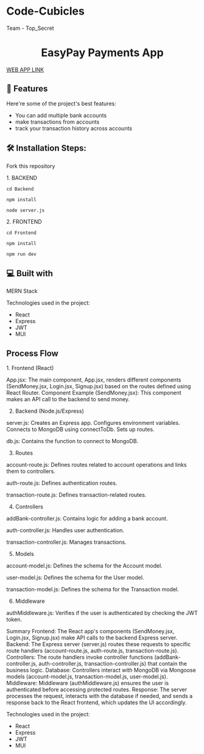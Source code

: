 # Code-Cubicles
Team - Top_Secret

<h1 align="center" id="title">EasyPay Payments App</h1>

[WEB APP LINK](https://easypayy.netlify.app/)
  
<h2>🧐 Features</h2>

Here're some of the project's best features:

*   You can add multiple bank accounts
*   make transactions from accounts
*   track your transaction history across accounts

<h2>🛠️ Installation Steps:</h2>

Fork this repository

<p>1. BACKEND</p>

```
cd Backend
```

```
npm install
```

```
node server.js
```

<p>2. FRONTEND</p>

```
cd Frontend
```

```
npm install
```

```
npm run dev
```

  
  
<h2>💻 Built with</h2>

MERN Stack

Technologies used in the project:

*   React
*   Express
*   JWT
*   MUI

<h2>Process Flow</h2>
1. Frontend (React)

App.jsx:
The main component, App.jsx, renders different components (SendMoney.jsx, Login.jsx, Signup.jsx) based on the routes defined using React Router.
Component Example (SendMoney.jsx):
This component makes an API call to the backend to send money.

2. Backend (Node.js/Express)

server.js:
Creates an Express app.
Configures environment variables.
Connects to MongoDB using connectToDb.
Sets up routes.

db.js:
Contains the function to connect to MongoDB.

3. Routes

account-route.js:
Defines routes related to account operations and links them to controllers.

auth-route.js:
Defines authentication routes.

transaction-route.js:
Defines transaction-related routes.

4. Controllers

addBank-controller.js:
Contains logic for adding a bank account.

auth-controller.js:
Handles user authentication.

transaction-controller.js:
Manages transactions.

5. Models

account-model.js:
Defines the schema for the Account model.

user-model.js:
Defines the schema for the User model.

transaction-model.js:
Defines the schema for the Transaction model.

6. Middleware

authMiddleware.js:
Verifies if the user is authenticated by checking the JWT token.

Summary
Frontend: The React app's components (SendMoney.jsx, Login.jsx, Signup.jsx) make API calls to the backend Express server.
Backend: The Express server (server.js) routes these requests to specific route handlers (account-route.js, auth-route.js, transaction-route.js).
Controllers: The route handlers invoke controller functions (addBank-controller.js, auth-controller.js, transaction-controller.js) that contain the business logic.
Database: Controllers interact with MongoDB via Mongoose models (account-model.js, transaction-model.js, user-model.js).
Middleware: Middleware (authMiddleware.js) ensures the user is authenticated before accessing protected routes.
Response: The server processes the request, interacts with the database if needed, and sends a response back to the React frontend, which updates the UI accordingly.

Technologies used in the project:

*   React
*   Express
*   JWT
*   MUI

